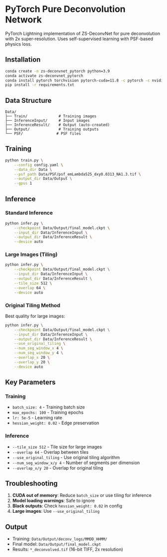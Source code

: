 # PyTorch Pure Deconvolution Network

PyTorch Lightning implementation of ZS-DeconvNet for pure deconvolution with 2x super-resolution. Uses self-supervised learning with PSF-based physics loss.

## Installation

```bash
conda create -n zs-deconvnet_pytorch python=3.9
conda activate zs-deconvnet_pytorch
conda install pytorch torchvision pytorch-cuda=11.8 -c pytorch -c nvidia
pip install -r requirements.txt
```

## Data Structure

```
Data/
├── Train/              # Training images
├── InferenceInput/     # Input images
├── InferenceResult/    # Output (auto-created)
├── Output/             # Training outputs
└── PSF/               # PSF files
```

## Training

```bash
python train.py \
    --config config.yaml \
    --data_dir Data \
    --psf_path Data/PSF/psf_emLambda525_dxy0.0313_NA1.3.tif \
    --output_dir Data/Output \
    --gpus 1
```

## Inference

### Standard Inference
```bash
python infer.py \
    --checkpoint Data/Output/final_model.ckpt \
    --input_dir Data/InferenceInput \
    --output_dir Data/InferenceResult \
    --device auto
```

### Large Images (Tiling)
```bash
python infer.py \
    --checkpoint Data/Output/final_model.ckpt \
    --input_dir Data/InferenceInput \
    --output_dir Data/InferenceResult \
    --tile_size 512 \
    --overlap 64 \
    --device auto
```

### Original Tiling Method
Best quality for large images:
```bash
python infer.py \
    --checkpoint Data/Output/final_model.ckpt \
    --input_dir Data/InferenceInput \
    --output_dir Data/InferenceResult \
    --use_original_tiling \
    --num_seg_window_x 4 \
    --num_seg_window_y 4 \
    --overlap_x 20 \
    --overlap_y 20 \
    --device auto
```

## Key Parameters

### Training
- `batch_size: 4` - Training batch size
- `max_epochs: 100` - Training epochs  
- `lr: 5e-5` - Learning rate
- `hessian_weight: 0.02` - Edge preservation

### Inference
- `--tile_size 512` - Tile size for large images
- `--overlap 64` - Overlap between tiles
- `--use_original_tiling` - Use original tiling algorithm
- `--num_seg_window_x/y 4` - Number of segments per dimension
- `--overlap_x/y 20` - Overlap for original tiling

## Troubleshooting

1. **CUDA out of memory**: Reduce `batch_size` or use tiling for inference
2. **Model loading warnings**: Safe to ignore
3. **Black outputs**: Check `hessian_weight: 0.02` in config
4. **Large images**: Use `--use_original_tiling`

## Output

- Training: `Data/Output/deconv_logs/MMDD_HHMM/`
- Final model: `Data/Output/final_model.ckpt`
- Results: `*_deconvolved.tif` (16-bit TIFF, 2x resolution)